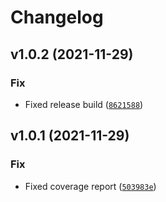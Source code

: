 # Changelog

<!--next-version-placeholder-->

## v1.0.2 (2021-11-29)
### Fix
* Fixed release build ([`8621588`](https://github.com/emetriq/pytargetingutilities/commit/862158858b6f71201b6bbac75eb81e0ff73ae7ba))

## v1.0.1 (2021-11-29)
### Fix
* Fixed coverage report ([`503983e`](https://github.com/emetriq/pytargetingutilities/commit/503983e1f606456b38ddd53ef571c3bae6c4f722))
